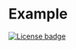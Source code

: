 # Example
[![License badge](https://img.shields.io/badge/License-Apache_2.0-blue.svg)](https://opensource.org/licenses/Apache-2.0)
